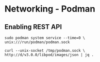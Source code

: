 # Networking - Podman

## Enabling REST API

```shell
sudo podman system service --time=0 \
unix:///run/podman/podman.sock
```

```shell
curl --unix-socket /tmp/podman.sock \ http://d/v3.0.0/libpod/images/json | jq .
```

